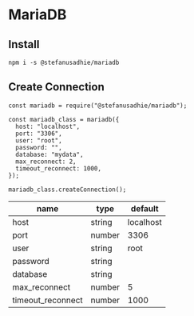 # MariaDB

## Install

```
npm i -s @stefanusadhie/mariadb
```

## Create Connection

```
const mariadb = require("@stefanusadhie/mariadb");

const mariadb_class = mariadb({
  host: "localhost",
  port: "3306",
  user: "root",
  password: "",
  database: "mydata",
  max_reconnect: 2,
  timeout_reconnect: 1000,
});

mariadb_class.createConnection();
```

| name              | type   | default   |
| ----------------- | ------ | --------- |
| host              | string | localhost |
| port              | number | 3306      |
| user              | string | root      |
| password          | string |           |
| database          | string |           |
| max_reconnect     | number | 5         |
| timeout_reconnect | number | 1000      |
